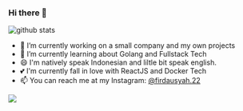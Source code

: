 ### Hi there 👋



![github stats](https://github-readme-stats.vercel.app/api?username=firdausyah22&show_icons=true)

- 🔭 I’m currently working on a small company and my own projects
- 🌱 I’m currently learning about Golang and Fullstack Tech
- 😄 I'm natively speak Indonesian and liltle bit speak english.
- 💕 I'm currently fall in love with ReactJS and Docker Tech
- 📫 You can reach me at my Instagram: [@firdausyah.22](https://instagram.com/firdausyah.22)

<img src="https://github-readme-stats.vercel.app/api/top-langs/?username=firdausyah22&theme=vue">

